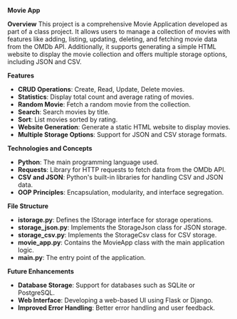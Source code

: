 **Movie App**

**Overview**
This project is a comprehensive Movie Application developed as part of a class project. It allows users to manage a collection of movies with features like adding, listing, updating, deleting, and fetching movie data from the OMDb API. Additionally, it supports generating a simple HTML website to display the movie collection and offers multiple storage options, including JSON and CSV.

**Features**
- **CRUD Operations**: Create, Read, Update, Delete movies.
- **Statistics**: Display total count and average rating of movies.
- **Random Movie**: Fetch a random movie from the collection.
- **Search**: Search movies by title.
- **Sort**: List movies sorted by rating.
- **Website Generation**: Generate a static HTML website to display movies.
- **Multiple Storage Options**: Support for JSON and CSV storage formats.

**Technologies and Concepts**
- **Python**: The main programming language used.
- **Requests**: Library for HTTP requests to fetch data from the OMDb API.
- **CSV and JSON**: Python's built-in libraries for handling CSV and JSON data.
- **OOP Principles**: Encapsulation, modularity, and interface segregation.

**File Structure**
- **istorage.py**: Defines the IStorage interface for storage operations.
- **storage_json.py**: Implements the StorageJson class for JSON storage.
- **storage_csv.py**: Implements the StorageCsv class for CSV storage.
- **movie_app.py**: Contains the MovieApp class with the main application logic.
- **main.py**: The entry point of the application.

**Future Enhancements**
- **Database Storage**: Support for databases such as SQLite or PostgreSQL.
- **Web Interface**: Developing a web-based UI using Flask or Django.
- **Improved Error Handling**: Better error handling and user feedback.
